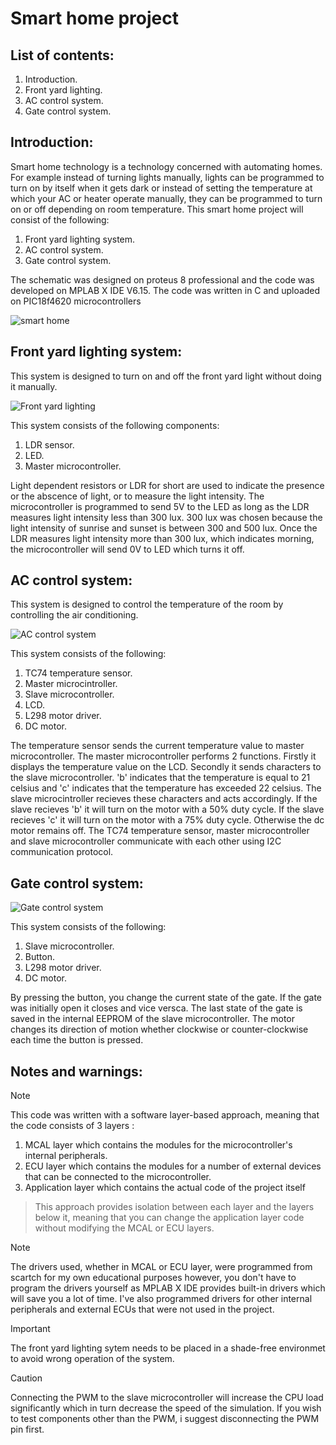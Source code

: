 # Smart home project
## List of contents:
1. Introduction.
2. Front yard lighting.
3. AC control system.
4. Gate control system.
## Introduction:
Smart home technology is a technology concerned with automating homes. For example instead of turning lights manually, lights can be programmed to turn on by itself  when it gets dark or instead of 
setting the temperature at which your AC or heater operate manually, they can be programmed to turn on or off depending on room temperature.
This smart home project will consist of the following:
1. Front yard lighting system.
2. AC control system.
3. Gate control system.
   
The schematic was designed on proteus 8 professional and the code was developed on MPLAB X IDE V6.15. The code was written in C and uploaded on PIC18f4620 microcontrollers

![smart home](https://github.com/omarabdallah23/smart_home/assets/143711494/0b5ac3b2-dbf6-4fdb-aebb-889df962bdb4)
## Front yard lighting system:
This system is designed to turn on and off the front yard light without doing it manually.

![Front yard lighting](https://github.com/omarabdallah23/smart_home/assets/143711494/43818734-5ebd-4557-b1bf-bd673a974600)

This system consists of the following components:
1. LDR sensor.
2. LED.
3. Master microcontroller.
   
Light dependent resistors or LDR for short are used to indicate the presence or the abscence of light, or to measure the light intensity. The microcontroller is programmed to send 5V to the LED as long as the LDR measures light intensity less than 300 lux. 300 lux was chosen because the light intensity of sunrise and sunset is between 300 and 500 lux. Once the LDR measures light intensity more than 300 lux, which indicates morning, the microcontroller will send 0V to LED which turns it off. 
## AC control system:
This system is designed to control the temperature of the room by controlling the air conditioning.

![AC control system](https://github.com/omarabdallah23/smart_home/assets/143711494/2e66e0bf-5fce-406d-924b-713a9ee22f6a)

This system consists of the following:
1. TC74 temperature sensor.
2. Master microcintroller.
3. Slave microcontroller.
4. LCD.
5. L298 motor driver.
6. DC motor.

The temperature sensor sends the current temperature value to master microcontroller. The master microcontroller performs 2 functions. Firstly it displays the temperature value on the LCD. Secondly it sends
characters to the slave microcontroller. 'b' indicates that the temperature is equal to 21 celsius and 'c' indicates that the temperature has exceeded 22 celsius. The slave microcintroller recieves these characters and acts accordingly. If the slave recieves 'b' it will turn on the motor with a 50% duty cycle. If the slave recieves 'c' it will turn on the motor with a 75% duty cycle. Otherwise the dc motor remains off. The TC74 temperature sensor, master microcontroller and slave microcontroller communicate with each other using I2C communication protocol. 
## Gate control system:
![Gate control system](https://github.com/omarabdallah23/smart_home/assets/143711494/021f6746-cc7c-4f72-a2f1-d158834dd342)

This system consists of the following:
1. Slave microcontroller.
2. Button.
3.  L298 motor driver.
4.  DC motor.

By pressing the button, you change the current state of the gate. If the gate was initially open it closes and vice versca. The last state of the gate is saved in the internal EEPROM of the slave microcontroller.
The motor changes its direction of motion whether clockwise or counter-clockwise each time the button is pressed.

## Notes and warnings:
> [!NOTE]
> This code was written with a software layer-based approach, meaning that the code consists of 3 layers :
> 1. MCAL layer which contains the modules for the microcontroller's internal peripherals.
> 2. ECU layer which contains the modules for a number of external devices that can be connected to the microcontroller.
> 3. Application layer which contains the actual code of the project itself

> This approach provides isolation between each layer and the layers below it, meaning that you can change the application layer code without modifying the MCAL or ECU layers.

> [!NOTE]
> The drivers used, whether in MCAL or ECU layer, were programmed from scartch for my own educational purposes however, you don't have to program the drivers yourself as
> MPLAB X IDE provides built-in drivers which will save you a lot of time. I've also programmed drivers for other internal peripherals and external ECUs that were not used in the project.

> [!IMPORTANT]
> The front yard lighting sytem needs to be placed in a shade-free environmet to avoid wrong operation of the system.

> [!CAUTION]
> Connecting the PWM to the slave microcontroller will increase the CPU load significantly which in turn decrease the speed of the simulation. If you wish to test components other than the PWM, i suggest
> disconnecting the PWM pin first. 
